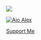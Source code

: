 ![](https://komarev.com/ghpvc/?username=devpenzil&style=flat-square&color=blueviolet)

[![Ajo Alex](https://pimp-my-readme.webapp.io/pimp-my-readme/wavy-banner?subtitle=I-BUILD-THINKS-ON-INTERNET&title=Devpenzil)](https://devpenzil.netlify.app)

[Support Me](https://devpenzil.dev/support)
                                                                                                                             

